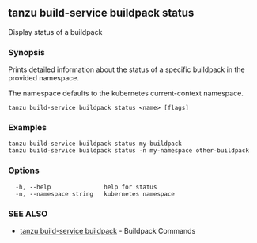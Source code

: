 ## tanzu build-service buildpack status

Display status of a buildpack

### Synopsis

Prints detailed information about the status of a specific buildpack in the provided namespace.

The namespace defaults to the kubernetes current-context namespace.

```
tanzu build-service buildpack status <name> [flags]
```

### Examples

```
tanzu build-service buildpack status my-buildpack
tanzu build-service buildpack status -n my-namespace other-buildpack
```

### Options

```
  -h, --help               help for status
  -n, --namespace string   kubernetes namespace
```

### SEE ALSO

* [tanzu build-service buildpack](tanzu_build-service_buildpack.md)	 - Buildpack Commands

